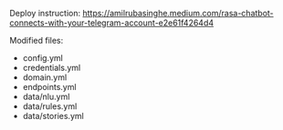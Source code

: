 Deploy instruction: https://amilrubasinghe.medium.com/rasa-chatbot-connects-with-your-telegram-account-e2e61f4264d4

Modified files:
 - config.yml
 - credentials.yml
 - domain.yml
 - endpoints.yml
 - data/nlu.yml
 - data/rules.yml
 - data/stories.yml